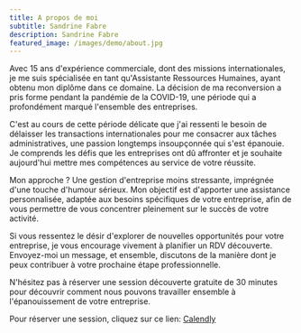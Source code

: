 ```yaml
---
title: A propos de moi
subtitle: Sandrine Fabre
description: Sandrine Fabre
featured_image: /images/demo/about.jpg
---
```


Avec 15 ans d'expérience commerciale, dont des missions internationales, je me suis spécialisée en tant qu'Assistante Ressources Humaines, ayant obtenu mon diplôme dans ce domaine. La décision de ma reconversion a pris forme pendant la pandémie de la COVID-19, une période qui a profondément marqué l'ensemble des entreprises.

C'est au cours de cette période délicate que j'ai ressenti le besoin de délaisser les transactions internationales pour me consacrer aux tâches administratives, une passion longtemps insoupçonnée qui s'est épanouie. Je comprends les défis que les entreprises ont dû affronter et je souhaite aujourd'hui mettre mes compétences au service de votre réussite.

Mon approche ? Une gestion d'entreprise moins stressante, imprégnée d'une touche d'humour sérieux. Mon objectif est d'apporter une assistance personnalisée, adaptée aux besoins spécifiques de votre entreprise, afin de vous permettre de vous concentrer pleinement sur le succès de votre activité.

Si vous ressentez le désir d'explorer de nouvelles opportunités pour votre entreprise, je vous encourage vivement à planifier un RDV découverte. 
Envoyez-moi un message, et ensemble, discutons de la manière dont je peux contribuer à votre prochaine étape professionnelle. 

N'hésitez pas à réserver une session découverte gratuite de 30 minutes pour découvrir comment nous pouvons travailler ensemble à l'épanouissement de votre entreprise.

Pour réserver une session, cliquez sur ce lien: [Calendly](https://calendly.com/solutions-rh13/30min)





